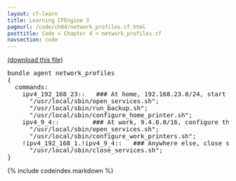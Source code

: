 ```yaml
---
layout: cf-learn
title: Learning CFEngine 3
pageurl: /code/ch04/network_profiles.cf.html
posttitle: Code > Chapter 4 > network_profiles.cf
navsection: code
---
```


[(download this file)](https://raw.github.com/zzamboni/cf-learn.info/master/src/ch04/network_profiles.cf)

<div class="highlight"><pre><span class="k">bundle</span> <span class="k">agent</span> <span class="nf">network_profiles</span>
<span class="p">{</span>
  <span class="kd">commands</span><span class="p">:</span>
    <span class="nc">ipv4_192_168_23</span><span class="p">::</span>   <span class="c">### At home, 192.168.23.0/24, start my backup</span>
      <span class="s">&quot;/usr/local/sbin/open_services.sh&quot;</span><span class="p">;</span>
      <span class="s">&quot;/usr/local/sbin/run_backup.sh&quot;</span><span class="p">;</span>
      <span class="s">&quot;/usr/local/sbin/configure_home_printer.sh&quot;</span><span class="p">;</span>
    <span class="nc">ipv4_9_4</span><span class="p">::</span>         <span class="c">### At work, 9.4.0.0/16, configure the appropriate printers</span>
      <span class="s">&quot;/usr/local/sbin/open_services.sh&quot;</span><span class="p">;</span>
      <span class="s">&quot;/usr/local/sbin/configure_work_printers.sh&quot;</span><span class="p">;</span>
    <span class="nc">!ipv4_192_168_1.!ipv4_9_4</span><span class="p">::</span>   <span class="c">### Anywhere else, close some services for additional protection</span>
      <span class="s">&quot;/usr/local/sbin/close_services.sh&quot;</span><span class="p">;</span>
<span class="p">}</span>
</pre></div>


{% include codeindex.markdown %}
